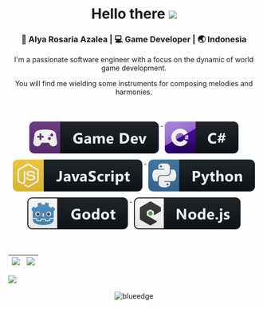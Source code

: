 <!--
**alyasaria/alyasaria** is a ✨ _special_ ✨ repository because its `README.md` (this file) appears on your GitHub profile.

Here are some ideas to get you started:

- 🔭 I’m currently working on ...
- 🌱 I’m currently learning ...
- 👯 I’m looking to collaborate on ...
- 🤔 I’m looking for help with ...
- 💬 Ask me about ...
- 📫 How to reach me: ...
- 😄 Pronouns: ...
- ⚡ Fun fact: ...
-->

<div align="center">
   <h1>Hello there <img src="https://media.giphy.com/media/hvRJCLFzcasrR4ia7z/giphy.gif" width="25px"> </h1>
</div>

<div align="center">
<h3> 💮 Alya Rosaria Azalea | 💻 Game Developer | 🌏 Indonesia </h3>
</div>

<p align="center">I'm a passionate software engineer with a focus on the dynamic of world game development.</p>
<p align="center">You will find me wielding some instruments for composing melodies and harmonies. </p>
<br/>

<p align="center">
  <!-- For more icons please follow  https://github.com/MikeCodesDotNET/ColoredBadges -->
  <a href="#">
    <img src="https://github.com/MikeCodesDotNET/ColoredBadges/blob/master/svg/dev/misc/gamedev.svg" alt="gamedev" style="vertical-align:top; margin:6px 4px">
  </a>
  <a href="#">
    <img src="https://github.com/MikeCodesDotNET/ColoredBadges/blob/master/svg/dev/languages/csharp.svg" alt="csharp" style="vertical-align:top; margin:6px 4px">
  </a>
  <a href="#">
    <img src="https://github.com/MikeCodesDotNET/ColoredBadges/blob/master/svg/dev/languages/js.svg" alt="js" style="vertical-align:top; margin:6px 4px">
  </a>
  <a href="#">
    <img src="https://github.com/MikeCodesDotNET/ColoredBadges/blob/master/svg/dev/languages/python.svg" alt="python" style="vertical-align:top; margin:6px 4px">
  </a>  
  <a href="#">
    <img src="https://github.com/MikeCodesDotNET/ColoredBadges/blob/master/svg/dev/frameworks/godot.svg" alt="godot" style="vertical-align:top; margin:6px 4px">
  </a>
  <a href="#">
    <img src="https://github.com/MikeCodesDotNET/ColoredBadges/blob/master/svg/dev/frameworks/nodejs_larger.svg" alt="nodejs_larger" style="vertical-align:top; margin:6px 4px">
  </a>  
</p>
<br>

|![](https://github-readme-stats.vercel.app/api?username=alyazalea&&show_icons=true&title_color=ffffff&icon_color=bb2acf&text_color=daf7dc&bg_color=151515)|![](https://github-readme-stats.vercel.app/api/top-langs/?username=alyazalea&layout=compact&theme=tokyonight&langs_count=10)|
|-|-|

![](https://activity-graph.herokuapp.com/graph?username=alyazalea&theme=redical)
<br>

<p align="center"><p align="center"> <img src="https://komarev.com/ghpvc/?username=alyazalea" alt="blueedge"/> </p>  </p>
<br>
